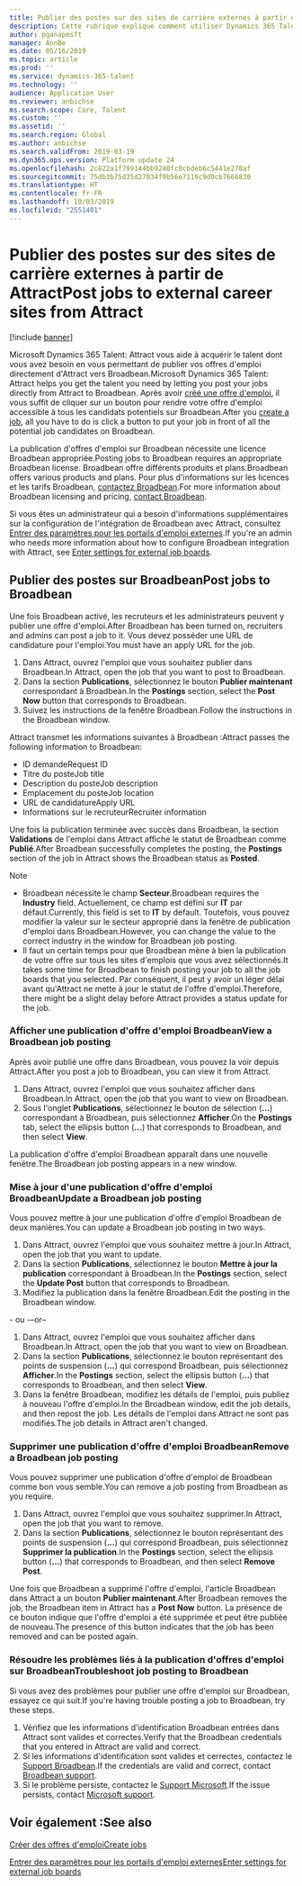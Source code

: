 ```yaml
---
title: Publier des postes sur des sites de carrière externes à partir de Attract
description: Cette rubrique explique comment utiliser Dynamics 365 Talent - Attract pour publier des offres d'emploi sur des sites de recrutement externes
author: pganapmsft
manager: AnnBe
ms.date: 05/16/2019
ms.topic: article
ms.prod: ''
ms.service: dynamics-365-talent
ms.technology: ''
audience: Application User
ms.reviewer: anbichse
ms.search.scope: Core, Talent
ms.custom: ''
ms.assetid: ''
ms.search.region: Global
ms.author: anbichse
ms.search.validFrom: 2019-03-19
ms.dyn365.ops.version: Platform update 24
ms.openlocfilehash: 2c822a1f799144bb9240fc0cbdeb6c5441e278af
ms.sourcegitcommit: 75db3b75d35d27034f9b56e7119c9d0cb7666830
ms.translationtype: HT
ms.contentlocale: fr-FR
ms.lasthandoff: 10/03/2019
ms.locfileid: "2551401"
---
```

# <a name="post-jobs-to-external-career-sites-from-attract"></a><span data-ttu-id="96f66-103">Publier des postes sur des sites de carrière externes à partir de Attract</span><span class="sxs-lookup"><span data-stu-id="96f66-103">Post jobs to external career sites from Attract</span></span>

[!include [banner](../includes/banner.md)]

<span data-ttu-id="96f66-104">Microsoft Dynamics 365 Talent: Attract vous aide à acquérir le talent dont vous avez besoin en vous permettant de publier vos offres d'emploi directement d'Attract vers Broadbean.</span><span class="sxs-lookup"><span data-stu-id="96f66-104">Microsoft Dynamics 365 Talent: Attract helps you get the talent you need by letting you post your jobs directly from Attract to Broadbean.</span></span> <span data-ttu-id="96f66-105">Après avoir [créé une offre d'emploi](./creating-jobs-attract.md), il vous suffit de cliquer sur un bouton pour rendre votre offre d'emploi accessible à tous les candidats potentiels sur Broadbean.</span><span class="sxs-lookup"><span data-stu-id="96f66-105">After you [create a job](./creating-jobs-attract.md), all you have to do is click a button to put your job in front of all the potential job candidates on Broadbean.</span></span>

<span data-ttu-id="96f66-106">La publication d'offres d'emploi sur Broadbean nécessite une licence Broadbean appropriée.</span><span class="sxs-lookup"><span data-stu-id="96f66-106">Posting jobs to Broadbean requires an appropriate Broadbean license.</span></span> <span data-ttu-id="96f66-107">Broadbean offre différents produits et plans.</span><span class="sxs-lookup"><span data-stu-id="96f66-107">Broadbean offers various products and plans.</span></span> <span data-ttu-id="96f66-108">Pour plus d'informations sur les licences et les tarifs Broadbean, [contactez Broadbean](https://www.broadbean.com/contact-us/).</span><span class="sxs-lookup"><span data-stu-id="96f66-108">For more information about Broadbean licensing and pricing, [contact Broadbean](https://www.broadbean.com/contact-us/).</span></span>

<span data-ttu-id="96f66-109">Si vous êtes un administrateur qui a besoin d'informations supplémentaires sur la configuration de l'intégration de Broadbean avec Attract, consultez [Entrer des paramètres pour les portails d'emploi externes](./attract-admin-job-board-settings.md).</span><span class="sxs-lookup"><span data-stu-id="96f66-109">If you're an admin who needs more information about how to configure Broadbean integration with Attract, see [Enter settings for external job boards](./attract-admin-job-board-settings.md).</span></span>

## <a name="post-jobs-to-broadbean"></a><span data-ttu-id="96f66-110">Publier des postes sur Broadbean</span><span class="sxs-lookup"><span data-stu-id="96f66-110">Post jobs to Broadbean</span></span>

<span data-ttu-id="96f66-111">Une fois Broadbean activé, les recruteurs et les administrateurs peuvent y publier une offre d'emploi.</span><span class="sxs-lookup"><span data-stu-id="96f66-111">After Broadbean has been turned on, recruiters and admins can post a job to it.</span></span> <span data-ttu-id="96f66-112">Vous devez posséder une URL de candidature pour l'emploi.</span><span class="sxs-lookup"><span data-stu-id="96f66-112">You must have an apply URL for the job.</span></span>

1. <span data-ttu-id="96f66-113">Dans Attract, ouvrez l'emploi que vous souhaitez publier dans Broadbean.</span><span class="sxs-lookup"><span data-stu-id="96f66-113">In Attract, open the job that you want to post to Broadbean.</span></span>
2. <span data-ttu-id="96f66-114">Dans la section **Publications**, sélectionnez le bouton **Publier maintenant** correspondant à Broadbean.</span><span class="sxs-lookup"><span data-stu-id="96f66-114">In the **Postings** section, select the **Post Now** button that corresponds to Broadbean.</span></span>
3. <span data-ttu-id="96f66-115">Suivez les instructions de la fenêtre Broadbean.</span><span class="sxs-lookup"><span data-stu-id="96f66-115">Follow the instructions in the Broadbean window.</span></span>

<span data-ttu-id="96f66-116">Attract transmet les informations suivantes à Broadbean :</span><span class="sxs-lookup"><span data-stu-id="96f66-116">Attract passes the following information to Broadbean:</span></span>

- <span data-ttu-id="96f66-117">ID demande</span><span class="sxs-lookup"><span data-stu-id="96f66-117">Request ID</span></span>
- <span data-ttu-id="96f66-118">Titre du poste</span><span class="sxs-lookup"><span data-stu-id="96f66-118">Job title</span></span>
- <span data-ttu-id="96f66-119">Description du poste</span><span class="sxs-lookup"><span data-stu-id="96f66-119">Job description</span></span>
- <span data-ttu-id="96f66-120">Emplacement du poste</span><span class="sxs-lookup"><span data-stu-id="96f66-120">Job location</span></span>
- <span data-ttu-id="96f66-121">URL de candidature</span><span class="sxs-lookup"><span data-stu-id="96f66-121">Apply URL</span></span>
- <span data-ttu-id="96f66-122">Informations sur le recruteur</span><span class="sxs-lookup"><span data-stu-id="96f66-122">Recruiter information</span></span>

<span data-ttu-id="96f66-123">Une fois la publication terminée avec succès dans Broadbean, la section **Validations** de l'emploi dans Attract affiche le statut de Broadbean comme **Publié**.</span><span class="sxs-lookup"><span data-stu-id="96f66-123">After Broadbean successfully completes the posting, the **Postings** section of the job in Attract shows the Broadbean status as **Posted**.</span></span>

> [!NOTE]
> - <span data-ttu-id="96f66-124">Broadbean nécessite le champ **Secteur**.</span><span class="sxs-lookup"><span data-stu-id="96f66-124">Broadbean requires the **Industry** field.</span></span> <span data-ttu-id="96f66-125">Actuellement, ce champ est défini sur **IT** par défaut.</span><span class="sxs-lookup"><span data-stu-id="96f66-125">Currently, this field is set to **IT** by default.</span></span> <span data-ttu-id="96f66-126">Toutefois, vous pouvez modifier la valeur sur le secteur approprié dans la fenêtre de publication d'emploi dans Broadbean.</span><span class="sxs-lookup"><span data-stu-id="96f66-126">However, you can change the value to the correct industry in the window for Broadbean job posting.</span></span>
> - <span data-ttu-id="96f66-127">Il faut un certain temps pour que Broadbean mène à bien la publication de votre offre sur tous les sites d'emplois que vous avez sélectionnés.</span><span class="sxs-lookup"><span data-stu-id="96f66-127">It takes some time for Broadbean to finish posting your job to all the job boards that you selected.</span></span> <span data-ttu-id="96f66-128">Par conséquent, il peut y avoir un léger délai avant qu'Attract ne mette à jour le statut de l'offre d'emploi.</span><span class="sxs-lookup"><span data-stu-id="96f66-128">Therefore, there might be a slight delay before Attract provides a status update for the job.</span></span>

### <a name="view-a-broadbean-job-posting"></a><span data-ttu-id="96f66-129">Afficher une publication d'offre d'emploi Broadbean</span><span class="sxs-lookup"><span data-stu-id="96f66-129">View a Broadbean job posting</span></span>

<span data-ttu-id="96f66-130">Après avoir publié une offre dans Broadbean, vous pouvez la voir depuis Attract.</span><span class="sxs-lookup"><span data-stu-id="96f66-130">After you post a job to Broadbean, you can view it from Attract.</span></span>

1. <span data-ttu-id="96f66-131">Dans Attract, ouvrez l'emploi que vous souhaitez afficher dans Broadbean.</span><span class="sxs-lookup"><span data-stu-id="96f66-131">In Attract, open the job that you want to view on Broadbean.</span></span>
2. <span data-ttu-id="96f66-132">Sous l'onglet **Publications**, sélectionnez le bouton de sélection (**...**) correspondant à Broadbean, puis sélectionnez **Afficher**.</span><span class="sxs-lookup"><span data-stu-id="96f66-132">On the **Postings** tab, select the ellipsis button (**...**) that corresponds to Broadbean, and then select **View**.</span></span>

<span data-ttu-id="96f66-133">La publication d'offre d'emploi Broadbean apparaît dans une nouvelle fenêtre.</span><span class="sxs-lookup"><span data-stu-id="96f66-133">The Broadbean job posting appears in a new window.</span></span>

### <a name="update-a-broadbean-job-posting"></a><span data-ttu-id="96f66-134">Mise à jour d'une publication d'offre d'emploi Broadbean</span><span class="sxs-lookup"><span data-stu-id="96f66-134">Update a Broadbean job posting</span></span>

<span data-ttu-id="96f66-135">Vous pouvez mettre à jour une publication d'offre d'emploi Broadbean de deux manières.</span><span class="sxs-lookup"><span data-stu-id="96f66-135">You can update a Broadbean job posting in two ways.</span></span>

1. <span data-ttu-id="96f66-136">Dans Attract, ouvrez l'emploi que vous souhaitez mettre à jour.</span><span class="sxs-lookup"><span data-stu-id="96f66-136">In Attract, open the job that you want to update.</span></span>
2. <span data-ttu-id="96f66-137">Dans la section **Publications**, sélectionnez le bouton **Mettre à jour la publication** correspondant à Broadbean.</span><span class="sxs-lookup"><span data-stu-id="96f66-137">In the **Postings** section, select the **Update Post** button that corresponds to Broadbean.</span></span>
3. <span data-ttu-id="96f66-138">Modifiez la publication dans la fenêtre Broadbean.</span><span class="sxs-lookup"><span data-stu-id="96f66-138">Edit the posting in the Broadbean window.</span></span>

<span data-ttu-id="96f66-139">- ou -</span><span class="sxs-lookup"><span data-stu-id="96f66-139">–or–</span></span>

1. <span data-ttu-id="96f66-140">Dans Attract, ouvrez l'emploi que vous souhaitez afficher dans Broadbean.</span><span class="sxs-lookup"><span data-stu-id="96f66-140">In Attract, open the job that you want to view on Broadbean.</span></span>
2. <span data-ttu-id="96f66-141">Dans la section **Publications**, sélectionnez le bouton représentant des points de suspension (**...**) qui correspond Broadbean, puis sélectionnez **Afficher**.</span><span class="sxs-lookup"><span data-stu-id="96f66-141">In the **Postings** section, select the ellipsis button (**...**) that corresponds to Broadbean, and then select **View**.</span></span>
3. <span data-ttu-id="96f66-142">Dans la fenêtre Broadbean, modifiez les détails de l'emploi, puis publiez à nouveau l'offre d'emploi.</span><span class="sxs-lookup"><span data-stu-id="96f66-142">In the Broadbean window, edit the job details, and then repost the job.</span></span> <span data-ttu-id="96f66-143">Les détails de l'emploi dans Attract ne sont pas modifiés.</span><span class="sxs-lookup"><span data-stu-id="96f66-143">The job details in Attract aren't changed.</span></span>

### <a name="remove-a-broadbean-job-posting"></a><span data-ttu-id="96f66-144">Supprimer une publication d'offre d'emploi Broadbean</span><span class="sxs-lookup"><span data-stu-id="96f66-144">Remove a Broadbean job posting</span></span>

<span data-ttu-id="96f66-145">Vous pouvez supprimer une publication d'offre d'emploi de Broadbean comme bon vous semble.</span><span class="sxs-lookup"><span data-stu-id="96f66-145">You can remove a job posting from Broadbean as you require.</span></span>

1. <span data-ttu-id="96f66-146">Dans Attract, ouvrez l'emploi que vous souhaitez supprimer.</span><span class="sxs-lookup"><span data-stu-id="96f66-146">In Attract, open the job that you want to remove.</span></span>
2. <span data-ttu-id="96f66-147">Dans la section **Publications**, sélectionnez le bouton représentant des points de suspension (**...**) qui correspond Broadbean, puis sélectionnez **Supprimer la publication**.</span><span class="sxs-lookup"><span data-stu-id="96f66-147">In the **Postings** section, select the ellipsis button (**...**) that corresponds to Broadbean, and then select **Remove Post**.</span></span>

<span data-ttu-id="96f66-148">Une fois que Broadbean a supprimé l'offre d'emploi, l'article Broadbean dans Attract a un bouton **Publier maintenant**.</span><span class="sxs-lookup"><span data-stu-id="96f66-148">After Broadbean removes the job, the Broadbean item in Attract has a **Post Now** button.</span></span> <span data-ttu-id="96f66-149">La présence de ce bouton indique que l'offre d'emploi a été supprimée et peut être publiée de nouveau.</span><span class="sxs-lookup"><span data-stu-id="96f66-149">The presence of this button indicates that the job has been removed and can be posted again.</span></span>

### <a name="troubleshoot-job-posting-to-broadbean"></a><span data-ttu-id="96f66-150">Résoudre les problèmes liés à la publication d'offres d'emploi sur Broadbean</span><span class="sxs-lookup"><span data-stu-id="96f66-150">Troubleshoot job posting to Broadbean</span></span>

<span data-ttu-id="96f66-151">Si vous avez des problèmes pour publier une offre d'emploi sur Broadbean, essayez ce qui suit.</span><span class="sxs-lookup"><span data-stu-id="96f66-151">If you're having trouble posting a job to Broadbean, try these steps.</span></span>

1. <span data-ttu-id="96f66-152">Vérifiez que les informations d'identification Broadbean entrées dans Attract sont valides et correctes.</span><span class="sxs-lookup"><span data-stu-id="96f66-152">Verify that the Broadbean credentials that you entered in Attract are valid and correct.</span></span>
2. <span data-ttu-id="96f66-153">Si les informations d'identification sont valides et cerrectes, contactez le [Support Broadbean](https://www.broadbean.com/resources/support/).</span><span class="sxs-lookup"><span data-stu-id="96f66-153">If the credentials are valid and correct, contact [Broadbean support](https://www.broadbean.com/resources/support/).</span></span>
3. <span data-ttu-id="96f66-154">Si le problème persiste, contactez le [Support Microsoft](./talent-support.md).</span><span class="sxs-lookup"><span data-stu-id="96f66-154">If the issue persists, contact [Microsoft support](./talent-support.md).</span></span>

## <a name="see-also"></a><span data-ttu-id="96f66-155">Voir également :</span><span class="sxs-lookup"><span data-stu-id="96f66-155">See also</span></span>

[<span data-ttu-id="96f66-156">Créer des offres d'emploi</span><span class="sxs-lookup"><span data-stu-id="96f66-156">Create jobs</span></span>](./creating-jobs-attract.md)

[<span data-ttu-id="96f66-157">Entrer des paramètres pour les portails d'emploi externes</span><span class="sxs-lookup"><span data-stu-id="96f66-157">Enter settings for external job boards</span></span>](./attract-admin-job-board-settings.md)
